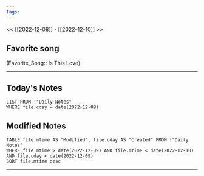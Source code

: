 ```yaml
---
Tags:
---
```

<< [[2022-12-08]] - [[2022-12-10]] >>
## Favorite song
(Favorite_Song:: Is This Love)
___
## Today's Notes
```dataview
LIST FROM !"Daily Notes"
WHERE file.cday = date(2022-12-09)
```
## Modified Notes
```dataview
TABLE file.mtime AS "Modified", file.cday AS "Created" FROM !"Daily Notes" 
WHERE file.mtime > date(2022-12-09) AND file.mtime < date(2022-12-10) AND file.cday < date(2022-12-09)
SORT file.mtime desc
```
___

